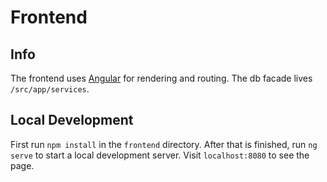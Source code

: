 # Frontend

## Info
The frontend uses [Angular](https://angular.io/) for rendering and routing. The db facade lives `/src/app/services`.

## Local Development
First run `npm install` in the `frontend` directory. After that is finished, run `ng serve` to start a local development server. Visit 
`localhost:8080` to see the page.
